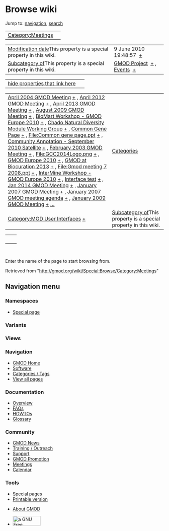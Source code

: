 <div id="mw-page-base" class="noprint">

</div>

<div id="mw-head-base" class="noprint">

</div>

<div id="content" class="mw-body" role="main">

<span id="top"></span>

<div id="mw-js-message" style="display:none;">

</div>



# <span dir="auto">Browse wiki</span>

<div id="bodyContent">

<div id="contentSub">

</div>

<div id="jump-to-nav" class="mw-jump">

Jump to: [navigation](#mw-navigation), [search](#p-search)

</div>

<div id="mw-content-text">

|                                                                  |     |
|------------------------------------------------------------------|-----|
| [Category:Meetings](/wiki/Category:Meetings "Category:Meetings") |     |

|  |  |
|----|----|
| <span class="smw-highlighter" data-type="1" state="inline" data-title="Property"><span class="smwbuiltin">[Modification date](/wiki/Property:Modification_date "Property:Modification date")</span><span class="smwttcontent">This property is a special property in this wiki.</span></span> | <span class="smwb-value">9 June 2010 19:48:57  <span class="smwsearch">[+](/wiki/Special:SearchByProperty/Modification-20date/9-20June-202010-2019:48:57 "Special:SearchByProperty/Modification-20date/9-20June-202010-2019:48:57")</span></span> |
| <span class="smw-highlighter" data-type="1" state="inline" data-title="Property"><span class="smwbuiltin">[Subcategory of](/wiki/Property:Subcategory_of "Property:Subcategory of")</span><span class="smwttcontent">This property is a special property in this wiki.</span></span> | <span class="smwb-value">[GMOD Project](/wiki/Category:GMOD_Project "Category:GMOD Project")  <span class="smwsearch">[+](/wiki/Special:SearchByProperty/Subcategory-20of/GMOD-20Project "Special:SearchByProperty/Subcategory-20of/GMOD-20Project")</span></span> , <span class="smwb-value">[Events](/wiki/Category:Events "Category:Events")  <span class="smwsearch">[+](/wiki/Special:SearchByProperty/Subcategory-20of/Events "Special:SearchByProperty/Subcategory-20of/Events")</span></span> |

<span id="smw_browse_incoming"></span>

|  |  |
|----|----|
| [hide properties that link here](/mediawiki/index.php?title=Special:Browse&offset=0&dir=out&article=Category%3AMeetings)  |  |

|  |  |
|----|----|
| <span class="smwb-ivalue">[April 2004 GMOD Meeting](/wiki/April_2004_GMOD_Meeting "April 2004 GMOD Meeting") <span class="smwbrowse">[+](/wiki/Special:Browse/April-202004-20GMOD-20Meeting "Special:Browse/April-202004-20GMOD-20Meeting")</span></span> , <span class="smwb-ivalue">[April 2012 GMOD Meeting](/wiki/April_2012_GMOD_Meeting "April 2012 GMOD Meeting") <span class="smwbrowse">[+](/wiki/Special:Browse/April-202012-20GMOD-20Meeting "Special:Browse/April-202012-20GMOD-20Meeting")</span></span> , <span class="smwb-ivalue">[April 2013 GMOD Meeting](/wiki/April_2013_GMOD_Meeting "April 2013 GMOD Meeting") <span class="smwbrowse">[+](/wiki/Special:Browse/April-202013-20GMOD-20Meeting "Special:Browse/April-202013-20GMOD-20Meeting")</span></span> , <span class="smwb-ivalue">[August 2009 GMOD Meeting](/wiki/August_2009_GMOD_Meeting "August 2009 GMOD Meeting") <span class="smwbrowse">[+](/wiki/Special:Browse/August-202009-20GMOD-20Meeting "Special:Browse/August-202009-20GMOD-20Meeting")</span></span> , <span class="smwb-ivalue">[BioMart Workshop - GMOD Europe 2010](/wiki/BioMart_Workshop_-_GMOD_Europe_2010 "BioMart Workshop - GMOD Europe 2010") <span class="smwbrowse">[+](/wiki/Special:Browse/BioMart-20Workshop-20-2D-20GMOD-20Europe-202010 "Special:Browse/BioMart-20Workshop-20-2D-20GMOD-20Europe-202010")</span></span> , <span class="smwb-ivalue">[Chado Natural Diversity Module Working Group](/wiki/Chado_Natural_Diversity_Module_Working_Group "Chado Natural Diversity Module Working Group") <span class="smwbrowse">[+](/wiki/Special:Browse/Chado-20Natural-20Diversity-20Module-20Working-20Group "Special:Browse/Chado-20Natural-20Diversity-20Module-20Working-20Group")</span></span> , <span class="smwb-ivalue">[Common Gene Page](/wiki/Common_Gene_Page "Common Gene Page") <span class="smwbrowse">[+](/wiki/Special:Browse/Common-20Gene-20Page "Special:Browse/Common-20Gene-20Page")</span></span> , <span class="smwb-ivalue">[File:Common gene page.ppt](/wiki/File:Common_gene_page.ppt "File:Common gene page.ppt") <span class="smwbrowse">[+](/wiki/Special:Browse/File:Common-20gene-20page.ppt "Special:Browse/File:Common-20gene-20page.ppt")</span></span> , <span class="smwb-ivalue">[Community Annotation - September 2010 Satellite](/wiki/Community_Annotation_-_September_2010_Satellite "Community Annotation - September 2010 Satellite") <span class="smwbrowse">[+](/wiki/Special:Browse/Community-20Annotation-20-2D-20September-202010-20Satellite "Special:Browse/Community-20Annotation-20-2D-20September-202010-20Satellite")</span></span> , <span class="smwb-ivalue">[February 2003 GMOD Meeting](/wiki/February_2003_GMOD_Meeting "February 2003 GMOD Meeting") <span class="smwbrowse">[+](/wiki/Special:Browse/February-202003-20GMOD-20Meeting "Special:Browse/February-202003-20GMOD-20Meeting")</span></span> , <span class="smwb-ivalue">[File:GCC2014Logo.png](/wiki/File:GCC2014Logo.png "File:GCC2014Logo.png") <span class="smwbrowse">[+](/wiki/Special:Browse/File:GCC2014Logo.png "Special:Browse/File:GCC2014Logo.png")</span></span> , <span class="smwb-ivalue">[GMOD Europe 2010](/wiki/GMOD_Europe_2010 "GMOD Europe 2010") <span class="smwbrowse">[+](/wiki/Special:Browse/GMOD-20Europe-202010 "Special:Browse/GMOD-20Europe-202010")</span></span> , <span class="smwb-ivalue">[GMOD at Biocuration 2013](/wiki/GMOD_at_Biocuration_2013 "GMOD at Biocuration 2013") <span class="smwbrowse">[+](/wiki/Special:Browse/GMOD-20at-20Biocuration-202013 "Special:Browse/GMOD-20at-20Biocuration-202013")</span></span> , <span class="smwb-ivalue">[File:Gmod meeting 7 2008.ppt](/wiki/File:Gmod_meeting_7_2008.ppt "File:Gmod meeting 7 2008.ppt") <span class="smwbrowse">[+](/wiki/Special:Browse/File:Gmod-20meeting-207-202008.ppt "Special:Browse/File:Gmod-20meeting-207-202008.ppt")</span></span> , <span class="smwb-ivalue">[InterMine Workshop - GMOD Europe 2010](/wiki/InterMine_Workshop_-_GMOD_Europe_2010 "InterMine Workshop - GMOD Europe 2010") <span class="smwbrowse">[+](/wiki/Special:Browse/InterMine-20Workshop-20-2D-20GMOD-20Europe-202010 "Special:Browse/InterMine-20Workshop-20-2D-20GMOD-20Europe-202010")</span></span> , <span class="smwb-ivalue">[Interface test](/wiki/Interface_test "Interface test") <span class="smwbrowse">[+](/wiki/Special:Browse/Interface-20test "Special:Browse/Interface-20test")</span></span> , <span class="smwb-ivalue">[Jan 2014 GMOD Meeting](/wiki/Jan_2014_GMOD_Meeting "Jan 2014 GMOD Meeting") <span class="smwbrowse">[+](/wiki/Special:Browse/Jan-202014-20GMOD-20Meeting "Special:Browse/Jan-202014-20GMOD-20Meeting")</span></span> , <span class="smwb-ivalue">[January 2007 GMOD Meeting](/wiki/January_2007_GMOD_Meeting "January 2007 GMOD Meeting") <span class="smwbrowse">[+](/wiki/Special:Browse/January-202007-20GMOD-20Meeting "Special:Browse/January-202007-20GMOD-20Meeting")</span></span> , <span class="smwb-ivalue">[January 2007 GMOD meeting agenda](/wiki/January_2007_GMOD_meeting_agenda "January 2007 GMOD meeting agenda") <span class="smwbrowse">[+](/wiki/Special:Browse/January-202007-20GMOD-20meeting-20agenda "Special:Browse/January-202007-20GMOD-20meeting-20agenda")</span></span> , <span class="smwb-ivalue">[January 2009 GMOD Meeting](/wiki/January_2009_GMOD_Meeting "January 2009 GMOD Meeting") <span class="smwbrowse">[+](/wiki/Special:Browse/January-202009-20GMOD-20Meeting "Special:Browse/January-202009-20GMOD-20Meeting")</span></span> […](/mediawiki/index.php?title=Special:SearchByProperty&property=&value=Category%3AMeetings) | [Categories](/wiki/Special:Categories "Special:Categories") |
| <span class="smwb-ivalue">[Category:MOD User Interfaces](/wiki/Category:MOD_User_Interfaces "Category:MOD User Interfaces") <span class="smwbrowse">[+](/wiki/Special:Browse/Category:MOD-20User-20Interfaces "Special:Browse/Category:MOD-20User-20Interfaces")</span></span> | <span class="smw-highlighter" data-type="1" state="inline" data-title="Property"><span class="smwbuiltin">[Subcategory of](/wiki/Property:Subcategory_of "Property:Subcategory of")</span><span class="smwttcontent">This property is a special property in this wiki.</span></span> |

|     |     |
|-----|-----|
|     |     |

 

Enter the name of the page to start browsing from.  

</div>

<div class="printfooter">

Retrieved from "<http://gmod.org/wiki/Special:Browse/Category:Meetings>"

</div>

<div id="catlinks" class="catlinks catlinks-allhidden">

</div>

<div class="visualClear">

</div>

</div>

</div>

<div id="mw-navigation">

## Navigation menu

<div id="mw-head">



<div id="left-navigation">

<div id="p-namespaces" class="vectorTabs" role="navigation"
aria-labelledby="p-namespaces-label">

### Namespaces

- <span id="ca-nstab-special">[Special
  page](/wiki/Special:Browse/Category:Meetings "This is a special page, you cannot edit the page itself")</span>

</div>

<div id="p-variants" class="vectorMenu emptyPortlet" role="navigation"
aria-labelledby="p-variants-label">

### 

### Variants[](#)

<div class="menu">

</div>

</div>

</div>

<div id="right-navigation">

<div id="p-views" class="vectorTabs emptyPortlet" role="navigation"
aria-labelledby="p-views-label">

### Views

</div>



</div>



</div>

</div>

</div>

<div id="mw-panel">

<div id="p-logo" role="banner">

<a href="/wiki/Main_Page"
style="background-image: url(http://gmod.org/images/GMOD-cogs.png);"
title="Visit the main page"></a>

</div>

<div id="p-Navigation" class="portal" role="navigation"
aria-labelledby="p-Navigation-label">

### Navigation

<div class="body">

- <span id="n-GMOD-Home">[GMOD Home](/wiki/Main_Page)</span>
- <span id="n-Software">[Software](/wiki/GMOD_Components)</span>
- <span id="n-Categories-.2F-Tags">[Categories /
  Tags](/wiki/Categories)</span>
- <span id="n-View-all-pages">[View all
  pages](/wiki/Special:AllPages)</span>

</div>

</div>

<div id="p-Documentation" class="portal" role="navigation"
aria-labelledby="p-Documentation-label">

### Documentation

<div class="body">

- <span id="n-Overview">[Overview](/wiki/Overview)</span>
- <span id="n-FAQs">[FAQs](/wiki/Category:FAQ)</span>
- <span id="n-HOWTOs">[HOWTOs](/wiki/Category:HOWTO)</span>
- <span id="n-Glossary">[Glossary](/wiki/Glossary)</span>

</div>

</div>

<div id="p-Community" class="portal" role="navigation"
aria-labelledby="p-Community-label">

### Community

<div class="body">

- <span id="n-GMOD-News">[GMOD News](/wiki/GMOD_News)</span>
- <span id="n-Training-.2F-Outreach">[Training /
  Outreach](/wiki/Training_and_Outreach)</span>
- <span id="n-Support">[Support](/wiki/Support)</span>
- <span id="n-GMOD-Promotion">[GMOD
  Promotion](/wiki/GMOD_Promotion)</span>
- <span id="n-Meetings">[Meetings](/wiki/Meetings)</span>
- <span id="n-Calendar">[Calendar](/wiki/Calendar)</span>

</div>

</div>

<div id="p-tb" class="portal" role="navigation"
aria-labelledby="p-tb-label">

### Tools

<div class="body">

- <span id="t-specialpages"><a href="/wiki/Special:SpecialPages" accesskey="q"
  title="A list of all special pages [q]">Special pages</a></span>
- <span id="t-print"><a
  href="/mediawiki/index.php?title=Special:Browse/Category:Meetings&amp;printable=yes"
  rel="alternate" accesskey="p"
  title="Printable version of this page [p]">Printable version</a></span>

</div>

</div>

</div>

</div>

<div id="footer" role="contentinfo">

- <span id="footer-places-about">[About
  GMOD](/wiki/GMOD:About "GMOD:About")</span>

<!-- -->

- <span id="footer-copyrightico">[<img src="http://www.gnu.org/graphics/gfdl-logo-small.png" width="88"
  height="31" alt="a GNU Free Documentation License" />](http://www.gnu.org/licenses/fdl-1.3.html)</span>




</div>
